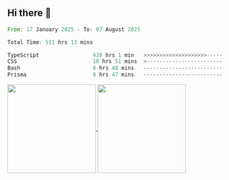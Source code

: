 ## Hi there 👋
<!--START_SECTION:waka-->

```rust
From: 17 January 2025 - To: 07 August 2025

Total Time: 511 hrs 13 mins

TypeScript                 420 hrs 1 min   >>>>>>>>>>>>>>>>>>>>-----   80.89 %
CSS                        10 hrs 51 mins  >------------------------   02.09 %
Bash                       8 hrs 48 mins   -------------------------   01.69 %
Prisma                     8 hrs 47 mins   -------------------------   01.69 %
```

<!--END_SECTION:waka-->

<a href="https://github.com/anuraghazra/github-readme-stats">
  <img height=200 align="center" src="https://github-readme-stats.vercel.app/api/top-langs/?username=paulgeorge35&layout=donut&langs_count=5&theme=transparent" />
</a>
<a href="https://github.com/anuraghazra/convoychat">
  <img height=200 align="center" src="https://github-readme-stats.vercel.app/api?username=paulgeorge35&show_icons=true&show=prs_merged&theme=transparent&rank_icon=github" />
</a>
